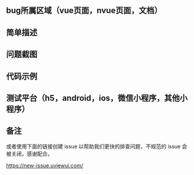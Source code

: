 ## bug所属区域（vue页面，nvue页面，文档）


## 简单描述


## 问题截图


## 代码示例


## 测试平台（h5，android，ios，微信小程序，其他小程序）


## 备注



或者使用下面的链接创建 issue 以帮助我们更快的排查问题，不规范的 issue 会被关闭，感谢配合。

https://new-issue.uviewui.com/
